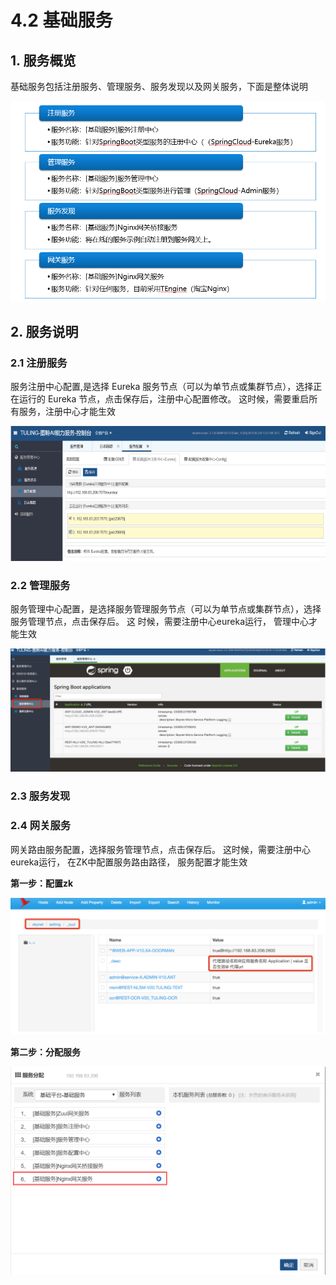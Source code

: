# 4.2 基础服务

## 1. 服务概览

基础服务包括注册服务、管理服务、服务发现以及网关服务，下面是整体说明

![](../.gitbook/assets/image%20%28111%29.png)

## 2. 服务说明

### 2.1 注册服务

服务注册中⼼配置,是选择 Eureka 服务节点（可以为单节点或集群节点），选择正在运行的 Eureka 节点，点击保存后，注册中⼼配置修改。 这时候，需要重启所有服务，注册中心才能生效

![](../.gitbook/assets/image%20%28129%29.png)

### 2.2 管理服务

服务管理中心配置，是选择服务管理服务节点（可以为单节点或集群节点），选择服务管理节点，点击保存后。 这 时候，需要注册中心eureka运行， 管理中心才能生效

![](../.gitbook/assets/image%20%2834%29.png)

### 2.3 服务发现



### 2.4 网关服务

网关路由服务配置，选择服务管理节点，点击保存后。 这时候，需要注册中心eureka运行， 在ZK中配置服务路由路径， 服务配置才能生效

**第一步：配置zk**

![](../.gitbook/assets/image%20%289%29.png)

**第二步：分配服务**

![](../.gitbook/assets/image%20%285%29.png)

